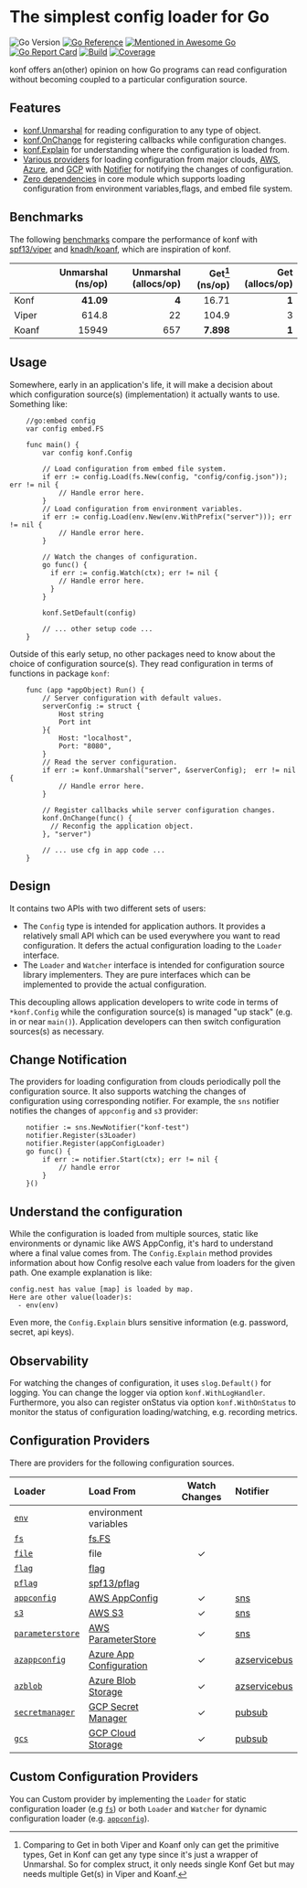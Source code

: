 # The simplest config loader for Go

![Go Version](https://img.shields.io/github/go-mod/go-version/nil-go/konf)
[![Go Reference](https://pkg.go.dev/badge/github.com/nil-go/konf.svg)](https://pkg.go.dev/github.com/nil-go/konf)
[![Mentioned in Awesome Go](https://awesome.re/mentioned-badge.svg)](https://github.com/avelino/awesome-go)
[![Go Report Card](https://goreportcard.com/badge/github.com/nil-go/konf)](https://goreportcard.com/report/github.com/nil-go/konf)
[![Build](https://github.com/nil-go/konf/actions/workflows/test.yml/badge.svg)](https://github.com/nil-go/konf/actions/workflows/test.yml)
[![Coverage](https://codecov.io/gh/nil-go/konf/branch/main/graph/badge.svg)](https://codecov.io/gh/nil-go/konf)

konf offers an(other) opinion on how Go programs can read configuration without
becoming coupled to a particular configuration source.

## Features

- [konf.Unmarshal](#usage) for reading configuration to any type of object.
- [konf.OnChange](#usage) for registering callbacks while configuration changes.
- [konf.Explain](#understand-the-configuration) for understanding where the configuration is loaded from.
- [Various providers](#configuration-providers) for loading configuration from major clouds,
  [AWS](examples/aws), [Azure](examples/azure), and [GCP](examples/gcp) with [Notifier](notifier) for notifying the changes of configuration.
- [Zero dependencies](go.mod) in core module which supports loading configuration
  from environment variables,flags, and embed file system.

## Benchmarks

The following [benchmarks](benchmark)  compare the performance of konf
with [spf13/viper](https://github.com/spf13/viper) and
[knadh/koanf](https://github.com/knadh/koanf), which are inspiration of konf.

|       | Unmarshal (ns/op) | Unmarshal (allocs/op) | Get[^1] (ns/op) | Get (allocs/op) |
|:------|------------------:|----------------------:|----------------:|----------------:|
| Konf  |         __41.09__ |                 __4__ |           16.71 |           __1__ |
| Viper |             614.8 |                    22 |           104.9 |               3 |
| Koanf |             15949 |                   657 |       __7.898__ |           __1__ |

[^1]: Comparing to Get in both Viper and Koanf only can get the primitive types, Get in Konf can get any type
since it's just a wrapper of Unmarshal. So for complex struct, it only needs single Konf Get
but may needs multiple Get(s) in Viper and Koanf.

## Usage

Somewhere, early in an application's life, it will make a decision about which
configuration source(s) (implementation) it actually wants to use. Something like:

```
    //go:embed config
    var config embed.FS

    func main() {
        var config konf.Config

        // Load configuration from embed file system.
        if err := config.Load(fs.New(config, "config/config.json")); err != nil {
            // Handle error here.
        }
        // Load configuration from environment variables.
        if err := config.Load(env.New(env.WithPrefix("server"))); err != nil {
            // Handle error here.
        }

        // Watch the changes of configuration.
        go func() {
          if err := config.Watch(ctx); err != nil {
            // Handle error here.
          }
        }

        konf.SetDefault(config)

        // ... other setup code ...
    }
```

Outside of this early setup, no other packages need to know about the choice of
configuration source(s). They read configuration in terms of functions in package `konf`:

```
    func (app *appObject) Run() {
        // Server configuration with default values.
        serverConfig := struct {
            Host string
            Port int
        }{
            Host: "localhost",
            Port: "8080",
        }
        // Read the server configuration.
        if err := konf.Unmarshal("server", &serverConfig);  err != nil {
            // Handle error here.
        }

        // Register callbacks while server configuration changes.
        konf.OnChange(func() {
          // Reconfig the application object.
        }, "server")

        // ... use cfg in app code ...
    }
```

## Design

It contains two APIs with two different sets of users:

- The `Config` type is intended for application authors. It provides a relatively
  small API which can be used everywhere you want to read configuration.
  It defers the actual configuration loading to the `Loader` interface.
- The `Loader` and `Watcher` interface is intended for configuration source library implementers.
  They are pure interfaces which can be implemented to provide the actual configuration.

This decoupling allows application developers to write code in terms of `*konf.Config`
while the configuration source(s) is managed "up stack" (e.g. in or near `main()`).
Application developers can then switch configuration sources(s) as necessary.

## Change Notification
The providers for loading configuration from clouds periodically poll the configuration source.
It also supports watching the changes of configuration using corresponding notifier.
For example, the `sns` notifier notifies the changes of `appconfig`  and `s3` provider:

```
	notifier := sns.NewNotifier("konf-test")
	notifier.Register(s3Loader)
	notifier.Register(appConfigLoader)
	go func() {
		if err := notifier.Start(ctx); err != nil {
			// handle error
		}
	}()
```

## Understand the configuration

While the configuration is loaded from multiple sources, static like environments or dynamic like AWS AppConfig,
it's hard to understand where a final value comes from. The `Config.Explain` method provides information
about how Config resolve each value from loaders for the given path. One example explanation is like:

```
config.nest has value [map] is loaded by map.
Here are other value(loader)s:
  - env(env)
```

Even more, the `Config.Explain` blurs sensitive information (e.g. password, secret, api keys).

## Observability

For watching the changes of configuration, it uses `slog.Default()` for logging. You can change the logger
via option `konf.WithLogHandler`. Furthermore, you also can register onStatus via option `konf.WithOnStatus`
to monitor the status of configuration loading/watching, e.g. recording metrics.

## Configuration Providers

There are providers for the following configuration sources.

| Loader                                    | Load From                                                                               | Watch Changes | Notifier                  |
|:------------------------------------------|:----------------------------------------------------------------------------------------|:-------------:|:--------------------------|
| [`env`](provider/env)                     | environment variables                                                                   |               |                           |
| [`fs`](provider/fs)                       | [fs.FS](https://pkg.go.dev/io/fs)                                                       |               |                           |
| [`file`](provider/file)                   | file                                                                                    |       ✓       |                           |
| [`flag`](provider/flag)                   | [flag](https://pkg.go.dev/flag)                                                         |               |                           |
| [`pflag`](provider/pflag)                 | [spf13/pflag](https://github.com/spf13/pflag)                                           |               |                           |
| [`appconfig`](provider/appconfig)         | [AWS AppConfig](https://aws.amazon.com/systems-manager/features/appconfig/)             |       ✓       | [sns](notifier/sns)       |
| [`s3`](provider/s3)                       | [AWS S3](https://aws.amazon.com/s3)                                                     |       ✓       | [sns](notifier/sns)       |
| [`parameterstore`](provider/parameterstore)           | [AWS ParameterStore](https://docs.aws.amazon.com/systems-manager/latest/userguide/systems-manager-parameter-store.html)                                         |       ✓       | [sns](notifier/sns)       |
| [`azappconfig`](provider/azappconfig)     | [Azure App Configuration](https://azure.microsoft.com/en-us/products/app-configuration) |       ✓       | [azservicebus](notifier/azservicebus) |
| [`azblob`](provider/azblob)               | [Azure Blob Storage](https://azure.microsoft.com/en-us/products/storage/blobs)          |       ✓       | [azservicebus](notifier/azservicebus) |
| [`secretmanager`](provider/secretmanager) | [GCP Secret Manager](https://cloud.google.com/security/products/secret-manager)         |       ✓       | [pubsub](notifier/pubsub) |
| [`gcs`](provider/gcs)                     | [GCP Cloud Storage](https://cloud.google.com/storage)                                   |       ✓       | [pubsub](notifier/pubsub) |

## Custom Configuration Providers

You can Custom provider by implementing the `Loader` for static configuration loader (e.g [`fs`](provider/fs))
or both `Loader` and `Watcher` for dynamic configuration loader (e.g. [`appconfig`](provider/appconfig)).
